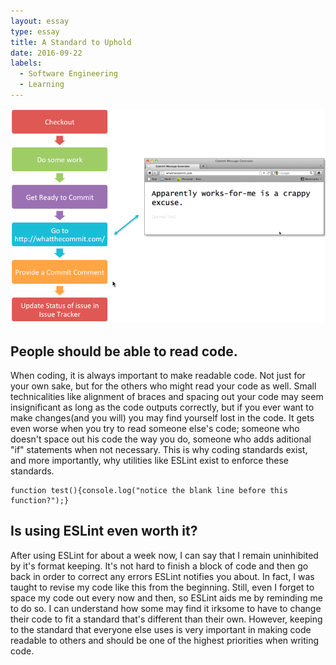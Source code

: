 ```yaml
---
layout: essay
type: essay
title: A Standard to Uphold
date: 2016-09-22
labels:
  - Software Engineering
  - Learning
---
```


<img class="ui large right floated rounded image" src="../images/management.png">
<H2>People should be able to read code.</H2>

When coding, it is always important to make readable code. Not just for your own sake, but for the others who might read your code as well. Small technicalities like alignment of braces and spacing out your code may seem insignificant as long as the code outputs correctly, but if you ever want to make changes(and you will) you may find yourself lost in the code. It gets even worse when you try to read someone else's code; someone who doesn't space out his code the way you do, someone who adds aditional "if" statements when not necessary. This is why coding standards exist, and more importantly, why utilities like ESLint exist to enforce these standards.
```
function test(){console.log("notice the blank line before this function?");}
```

<H2>Is using ESLint even worth it?</H2>

After using ESLint for about a week now, I can say that I remain uninhibited by it's format keeping. It's not hard to finish a block of code and then go back in order to correct any errors ESLint notifies you about. In fact, I was taught to revise my code like this from the beginning. Still, even I forget to space my code out every now and then, so ESLint aids me by reminding me to do so. I can understand how some may find it irksome to have to change their code to fit a standard that's different than their own. However, keeping to the standard that everyone else uses is very important in making code readable to others and should be one of the highest priorities when writing code.



